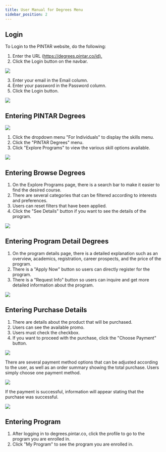 ```yaml
---
title: User Manual for Degrees Menu
sidebar_position: 2
---
```

## **Login**

To Login to the PINTAR website, do the following:

1. Enter the URL ([https://degrees.pintar.co/id).](https://degrees.pintar.co/id)
2. Click the Login button on the navbar.

![](/img/login_1.png)

3. Enter your email in the Email column.
4. Enter your password in the Password column.
5. Click the Login button.

![](/img/login_1.2.png)

## **Entering PINTAR Degrees**

![](/img/dashboard-degree_eng.png)

1. Click the dropdown menu "For Individuals" to display the skills menu.
2. Click the "PINTAR Degrees" menu.
3. Click "Explore Programs" to view the various skill options available.

![](/img/dashboard-degree_eng2.png)

## **Entering Browse Degrees**

1. On the Explore Programs page, there is a search bar to make it easier to find the desired course.
2. There are several categories that can be filtered according to interests and preferences.
3. Users can reset filters that have been applied.
4. Click the "See Details" button if you want to see the details of the program.

![](/img/degrees-home_eng.png)

## **Entering Program Detail Degrees**

1. On the program details page, there is a detailed explanation such as an overview, academics, registration, career prospects, and the price of the program.
2. There is a "Apply Now" button so users can directly register for the program.
3. There is a "Request Info" button so users can inquire and get more detailed information about the program.

![](/img/degrees-detail_eng.png)

## **Entering Purchase Details**

1. There are details about the product that will be purchased.
2. Users can see the available promo.
3. Users must check the checkbox.
4. If you want to proceed with the purchase, click the "Choose Payment" button.

![](/img/degrees-detailpayment_eng.png)

There are several payment method options that can be adjusted according to the user, as well as an order summary showing the total purchase. Users simply choose one payment method.

![](/img/degrees-payment_id.png)

If the payment is successful, information will appear stating that the purchase was successful.

![](/img/degrees-payment_id.png)

## **Entering Program**

1. After logging in to degrees.pintar.co, click the profile to go to the program you are enrolled in.
2. Click "My Program" to see the program you are enrolled in.

![]()
